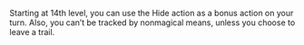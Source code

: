 Starting at 14th level, you can use the Hide action as a bonus action on your turn. Also, you can’t be tracked by nonmagical means, unless you choose to leave a trail.
